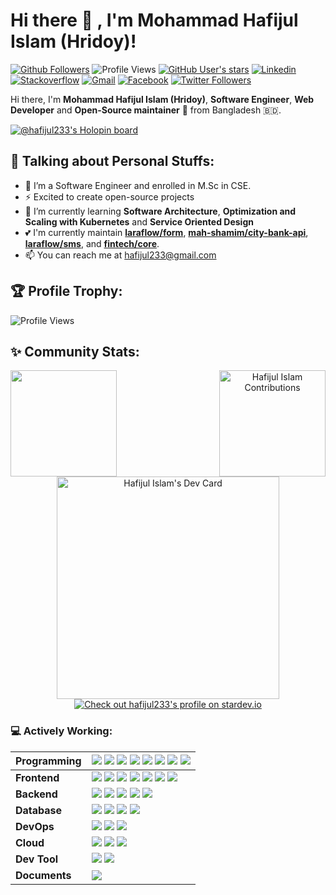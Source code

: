 # Hi there 👋 , I'm Mohammad Hafijul Islam (Hridoy)!

[![Github Followers](https://img.shields.io/github/followers/hafijul233?label=follow&style=social)](https://github.com/hafijul233?tab=followers)
![Profile Views](https://komarev.com/ghpvc/?username=hafijul233&label=Visitors&color=0e75b6&style=flat)
[![GitHub User's stars](https://img.shields.io/github/stars/hafijul233)](https://github.com/hafijul233?tab=stars)
[![Linkedin](https://img.shields.io/badge/-Linkedin-blue?style=flat-square&logo=Linkedin&logoColor=white&link=https://www.linkedin.com/in/hafijul-islam/)](https://www.linkedin.com/in/hafijul-islam/)
[![Stackoverflow](https://img.shields.io/badge/-Stackoverflow-4CA143?style=flat-square&logo=Stackoverflow&logoColor=white&link=https://stackoverflow.com/users/8400971/hafijul-islam)](https://stackoverflow.com/users/8400971/hafijul-islam)
[![Gmail](https://img.shields.io/badge/-hafijul233@gmail.com-c14438?style=flat-square&logo=Gmail&logoColor=white&link=mailto:hafijul233@gmail.com)](mailto:hafijul233@gmail.com)
[![Facebook](https://img.shields.io/badge/-hafijul233-ffffff?style=flat-square&logo=Facebook&logoColor=blue&link=https://facebook.com/hafijul233)](https://facebook.com/hafijul233)
[![Twitter Followers](https://img.shields.io/twitter/follow/hafijul233?style=social&logo=x&labelColor=black&link=https://x.com/hafijul233)
](https://x.com/hafijul233)
    
Hi there, I'm **Mohammad Hafijul Islam (Hridoy)**, **Software Engineer**, **Web Developer** and **Open-Source maintainer** 🚀 from Bangladesh 🇧🇩.

[![@hafijul233's Holopin board](https://holopin.io/api/user/board?user=hafijul233)](https://holopin.io/@hafijul233)

## :information_desk_person: Talking about Personal Stuffs:
  - 🔭 I’m a Software Engineer and enrolled in M.Sc in CSE.
  - ⚡ Excited to create open-source projects
  - 🌱 I’m currently learning **Software Architecture**, **Optimization and Scaling with Kubernetes** and **Service Oriented Design**
  - 💕 I'm currently maintain [**laraflow/form**](https://packagist.org/packages/laraflow/form), [**mah-shamim/city-bank-api**](https://packagist.org/packages/mah-shamim/city-bank-api), [**laraflow/sms**](https://packagist.org/packages/laraflow/sms), and [**fintech/core**](https://github.com/fintechbd). 
  - 📫 You can reach me at <a href="mailto:hafijul233@gmail.com">hafijul233@gmail.com</a>

## :trophy: Profile Trophy:

![Profile Views](https://github-profile-trophy.vercel.app/?username=hafijul233&col=8&row=1&margin-w=20&no-bg=true)


## :sparkles: Community Stats:
 
 <p align="center">
    <img src="https://github-readme-stats.vercel.app/api?username=hafijul233&show_icons=true&count_private=true&theme=transparent" align="left" height="170"/>
    <img src="https://github-readme-streak-stats.herokuapp.com/?user=hafijul233&layout=compact&theme=transparent" alt="Hafijul Islam Contributions" align="right" height="170"/>
</p>

<p align="center">
    <a href="https://app.daily.dev/hafijul233"><img src="https://api.daily.dev/devcards/v2/w6JaUPrSfnKzWgtBeAETF.png?r=28s&type=default" width="356" alt="Hafijul Islam's Dev Card"/></a>
    <a href="https://stardev.io/developers/hafijul233"><img alt="Check out hafijul233's profile on stardev.io" src="https://stardev.io/developers/hafijul233/badge/languages/locality.svg" /></a>
</p>

### :computer: Actively Working:

| Programming | <img src="https://img.shields.io/badge/%20-PHP-black?logo=php&style=for-the-badge"/> <img src="https://img.shields.io/badge/%20-Javascript-black?logo=javascript&style=for-the-badge"/>  <img src="https://img.shields.io/badge/%20-CSS-black?logo=css3&style=for-the-badge"/> <img src="https://img.shields.io/badge/%20-Shell%20Script-black?logo=shell&style=for-the-badge"/> <img src="https://img.shields.io/badge/%20-Python-black?logo=python&style=for-the-badge"/> <img src="https://img.shields.io/badge/%20-C%2B%2B-black?logo=cplusplus&style=for-the-badge"/> <img src="https://img.shields.io/badge/%20-Bash-black?logo=gnubash&style=for-the-badge"/> <img src="https://img.shields.io/badge/%20-Markdown-black?logo=markdown&style=for-the-badge"/>|
|:------------|:-------------------------------------------------------------------------------------------------|
|**Frontend**|<img src="https://img.shields.io/badge/%20-React.js-black?logo=react&style=for-the-badge"/> <img src="https://img.shields.io/badge/%20-Vue.js-black?logo=vuedotjs&style=for-the-badge"/> <img src="https://img.shields.io/badge/%20-Bootstrap-black?logo=bootstrap&style=for-the-badge"/> <img src="https://img.shields.io/badge/%20-Sass-black?logo=sass&style=for-the-badge"/> <img src="https://img.shields.io/badge/%20-TailwindCSS-black?logo=tailwindcss&style=for-the-badge"/> <img src="https://img.shields.io/badge/%20-InertiaJS-black?logo=inertia&style=for-the-badge"/> <img src="https://img.shields.io/badge/%20-AlpineJS-black?logo=alpinedotjs&style=for-the-badge"/>|
|**Backend**|<img src="https://img.shields.io/badge/%20-Laravel-black?logo=laravel&style=for-the-badge"/> <img src="https://img.shields.io/badge/%20-CodeIgniter-black?logo=codeigniter&style=for-the-badge"/> <img src="https://img.shields.io/badge/%20-CakePHP-black?logo=cakephp&style=for-the-badge"/> <img src="https://img.shields.io/badge/%20-Symfony-black?logo=symfony&style=for-the-badge"/>  <img src="https://img.shields.io/badge/%20-NestJS-black?logo=nestjs&style=for-the-badge"/>|
|**Database**|<img src="https://img.shields.io/badge/%20-MySQL-black?logo=mysql&style=for-the-badge"/> <img src="https://img.shields.io/badge/%20-PostgreSQL-black?logo=postgresql&style=for-the-badge"/> <img src="https://img.shields.io/badge/%20-Oracle-black?logo=oracle&style=for-the-badge"/> <img src="https://img.shields.io/badge/%20-MongoDB-black?logo=mongodb&style=for-the-badge"/>|
|**DevOps**|<img src="https://img.shields.io/badge/%20-CPanel-black?logo=cpanel&style=for-the-badge"/> <img src="https://img.shields.io/badge/%20-Docker-black?logo=docker&style=for-the-badge"/> <img src="https://img.shields.io/badge/%20-Jenkins-black?logo=jenkins&style=for-the-badge"/>|
|**Cloud**|<img src="https://img.shields.io/badge/%20-GCP-black?logo=googlecloud&style=for-the-badge"/> <img src="https://img.shields.io/badge/%20-Amazon Web Services-black?logo=amazonwebservices&style=for-the-badge"/> <img src="https://img.shields.io/badge/%20-Digital%20Ocean-black?logo=digitalocean&style=for-the-badge"/>|
|**Dev Tool**|<img src="https://img.shields.io/badge/%20-Backpack for Laravel-black?logo=backstage&style=for-the-badge"/> <img src="https://img.shields.io/badge/%20-Laravel Nova-black?logo=laravelnova&style=for-the-badge"/> |
|**Documents**| <img src="https://img.shields.io/badge/%20-Docsify-black?logo=docsify&style=for-the-badge"/>|
<!--      <img src="https://github-readme-stats.vercel.app/api/top-langs/?username=hafijul233&layout=compact" height=160 /> -->
